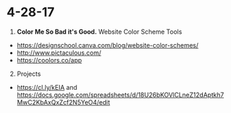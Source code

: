 # 4-28-17

1. **Color Me So Bad it's Good.**
Website Color Scheme Tools
- https://designschool.canva.com/blog/website-color-schemes/
- http://www.pictaculous.com/
- https://coolors.co/app


2. Projects 
- https://cl.ly/kEIA  and https://docs.google.com/spreadsheets/d/18U26bKOVlCLneZ12dAptkh7MwC2KbAxQxZcf2N5YeO4/edit
